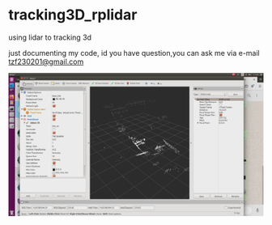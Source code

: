 # tracking3D_rplidar
using lidar to tracking 3d

just documenting my code, id you have question,you can ask me via e-mail
tzf230201@gmail.com

![alt text](https://github.com/tzf230201/tracking3D_rplidar/blob/main/Screenshot%20from%202021-05-07%2017-08-14.png?raw=true)
